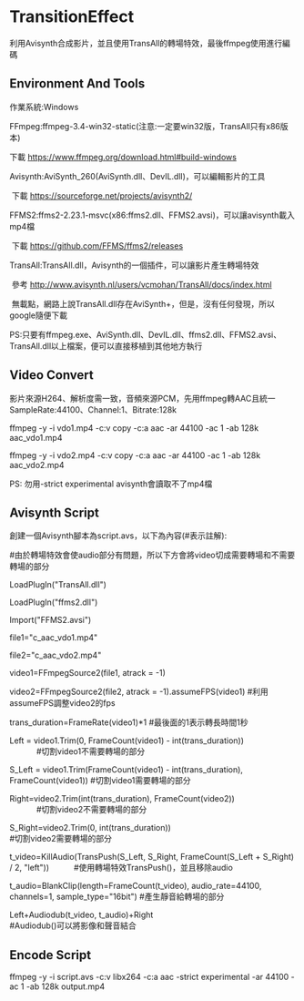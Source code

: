 # TransitionEffect
利用Avisynth合成影片，並且使用TransAll的轉場特效，最後ffmpeg使用進行編碼

## Environment And Tools

作業系統:Windows

FFmpeg:ffmpeg-3.4-win32-static(注意:一定要win32版，TransAll只有x86版本)

  下載 https://www.ffmpeg.org/download.html#build-windows
  
Avisynth:AviSynth_260(AviSynth.dll、DevIL.dll)，可以編輯影片的工具

  下載 https://sourceforge.net/projects/avisynth2/
  
FFMS2:ffms2-2.23.1-msvc(x86:ffms2.dll、FFMS2.avsi)，可以讓avisynth載入mp4檔

  下載 https://github.com/FFMS/ffms2/releases
  
TransAll:TransAll.dll，Avisynth的一個插件，可以讓影片產生轉場特效

  參考 http://www.avisynth.nl/users/vcmohan/TransAll/docs/index.html
  
  無載點，網路上說TransAll.dll存在AviSynth+，但是，沒有任何發現，所以google隨便下載
  
  
PS:只要有ffmpeg.exe、AviSynth.dll、DevIL.dll、ffms2.dll、FFMS2.avsi、TransAll.dll以上檔案，便可以直接移植到其他地方執行


## Video Convert

影片來源H264、解析度需一致，音頻來源PCM，先用ffmpeg轉AAC且統一SampleRate:44100、Channel:1、Bitrate:128k

ffmpeg -y -i vdo1.mp4 -c:v copy -c:a aac -ar 44100 -ac 1 -ab 128k aac_vdo1.mp4

ffmpeg -y -i vdo2.mp4 -c:v copy -c:a aac -ar 44100 -ac 1 -ab 128k aac_vdo2.mp4


PS: 勿用-strict experimental avisynth會讀取不了mp4檔


## Avisynth Script

創建一個Avisynth腳本為script.avs，以下為內容(#表示註解):

#由於轉場特效會使audio部分有問題，所以下方會將video切成需要轉場和不需要轉場的部分

LoadPlugIn("TransAll.dll")

LoadPlugIn("ffms2.dll")

Import("FFMS2.avsi")

file1="c_aac_vdo1.mp4"

file2="c_aac_vdo2.mp4"

video1=FFmpegSource2(file1, atrack = -1)

video2=FFmpegSource2(file2, atrack = -1).assumeFPS(video1)                                        #利用assumeFPS調整video2的fps

trans_duration=FrameRate(video1)*1                                                                #最後面的1表示轉長時間1秒

Left = video1.Trim(0, FrameCount(video1) - int(trans_duration))                                   #切割video1不需要轉場的部分

S_Left = video1.Trim(FrameCount(video1) - int(trans_duration), FrameCount(video1))                #切割video1需要轉場的部分

Right=video2.Trim(int(trans_duration), FrameCount(video2))                                        #切割video2不需要轉場的部分

S_Right=video2.Trim(0, int(trans_duration))                                                       #切割video2需要轉場的部分

t_video=KillAudio(TransPush(S_Left, S_Right, FrameCount(S_Left + S_Right) / 2, "left"))           #使用轉場特效TransPush()，並且移除audio

t_audio=BlankClip(length=FrameCount(t_video), audio_rate=44100, channels=1, sample_type="16bit")  #產生靜音給轉場的部分

Left+Audiodub(t_video, t_audio)+Right                                                             #Audiodub()可以將影像和聲音結合


## Encode Script

ffmpeg -y -i script.avs -c:v libx264 -c:a aac -strict experimental -ar 44100 -ac 1 -ab 128k output.mp4
